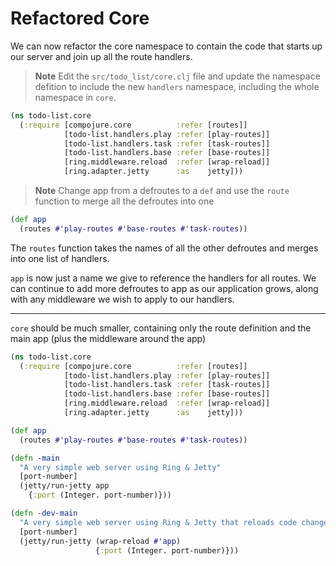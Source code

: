 # Refactored Core

We can now refactor the core namespace to contain the code that starts up our server and join up all the route handlers.

> **Note** Edit the `src/todo_list/core.clj` file and update the namespace defition to include the new `handlers` namespace, including the whole namespace in `core`.

```clojure
(ns todo-list.core
  (:require [compojure.core          :refer [routes]]
            [todo-list.handlers.play :refer [play-routes]]
            [todo-list.handlers.task :refer [task-routes]]
            [todo-list.handlers.base :refer [base-routes]]
            [ring.middleware.reload  :refer [wrap-reload]]
            [ring.adapter.jetty      :as    jetty]))
```

> **Note** Change app from a defroutes to a `def` and use the `route` function to merge all the defroutes into one

```clojure
(def app
  (routes #'play-routes #'base-routes #'task-routes))
```

The `routes` function takes the names of all the other defroutes and merges into one list of handlers.  

`app` is now just a name we give to reference the handlers for all routes.  We can continue to add more defroutes to app as our application grows, along with any middleware we wish to apply to our handlers.

<hr />

`core` should be much smaller, containing only the route definition and the main app (plus the middleware around the app)



```clojure
(ns todo-list.core
  (:require [compojure.core          :refer [routes]]
            [todo-list.handlers.play :refer [play-routes]]
            [todo-list.handlers.task :refer [task-routes]]
            [todo-list.handlers.base :refer [base-routes]]
            [ring.middleware.reload  :refer [wrap-reload]]
            [ring.adapter.jetty      :as    jetty]))

(def app
  (routes #'play-routes #'base-routes #'task-routes))

(defn -main
  "A very simple web server using Ring & Jetty"
  [port-number]
  (jetty/run-jetty app
    {:port (Integer. port-number)}))

(defn -dev-main
  "A very simple web server using Ring & Jetty that reloads code changes via the development profile of Leiningen"
  [port-number]
  (jetty/run-jetty (wrap-reload #'app)
                   {:port (Integer. port-number)}))
```

